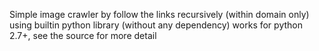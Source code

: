 Simple image crawler by follow the links recursively (within domain only)
using builtin python library (without any dependency)
works for python 2.7+, see the source for more detail
